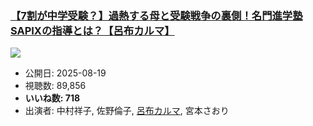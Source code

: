 ### [【7割が中学受験？】過熱する母と受験戦争の裏側！名門進学塾SAPIXの指導とは？【呂布カルマ】](https://www.youtube.com/watch?v=bGDlrGtQq4E)
[![](https://img.youtube.com/vi/bGDlrGtQq4E/sddefault.jpg)](https://www.youtube.com/watch?v=bGDlrGtQq4E)
-   公開日: 2025-08-19
-   視聴数: 89,856
-   **いいね数: 718**
-   出演者: 中村祥子, 佐野倫子, [呂布カルマ](/rehacq_fan/people/呂布カルマ "wikilink"), 宮本さおり
